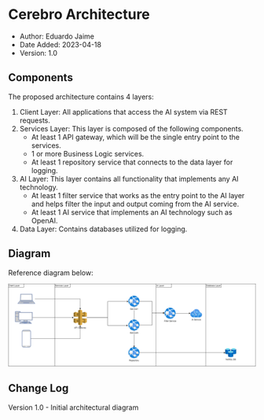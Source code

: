 # Cerebro Architecture

- Author: Eduardo Jaime
- Date Added: 2023-04-18
- Version: 1.0

## Components

The proposed architecture contains 4 layers:

1. Client Layer: All applications that access the AI system via REST requests.
2. Services Layer: This layer is composed of the following components.
    - At least 1 API gateway, which will be the single entry point to the services.
    - 1 or more Business Logic services.
    - At least 1 repository service that connects to the data layer for logging.
3. AI Layer: This layer contains all functionality that implements any AI technology.
    - At least 1 filter service that works as the entry point to the AI layer and helps filter the input and output coming from the AI service.
    - At least 1 AI service that implements an AI technology such as OpenAI.
4. Data Layer: Contains databases utilized for logging.

## Diagram

Reference diagram below:

![Reference Diagram](/RefArch/diagrams/CerebroArchitecture.png)

## Change Log

Version 1.0 - Initial architectural diagram
